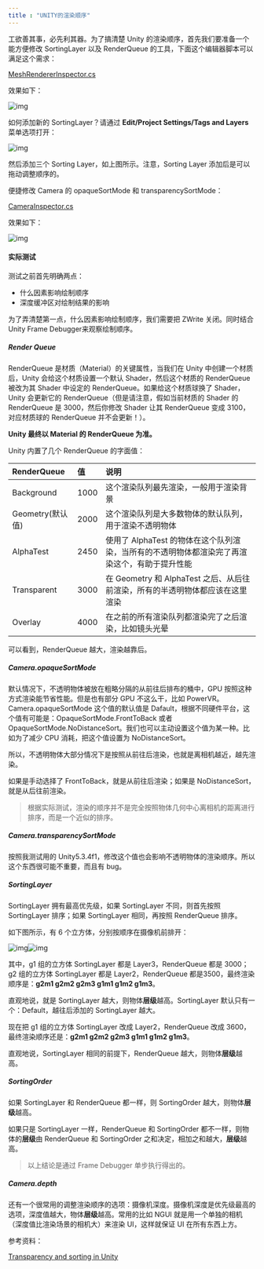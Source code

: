 ```yaml
---
title : "UNITY的渲染顺序"
---
```


工欲善其事，必先利其器。为了搞清楚 Unity 的渲染顺序，首先我们要准备一个能方便修改 SortingLayer 以及 RenderQueue 的工具，下面这个编辑器脚本可以满足这个需求：

[MeshRendererInspector.cs](https://gist.github.com/qxsoftware/499135b6482ca57727c69e11b91a12bf)

效果如下：

![img](../../assets/images/2021-06-14-unity-render-order/mesh-renderer-inspector.jpg)

如何添加新的 SortingLayer？请通过 **Edit/Project Settings/Tags and Layers** 菜单选项打开：

![img](../../assets/images/2021-06-14-unity-render-order/tags-layers.jpg)

然后添加三个 Sorting Layer，如上图所示。注意，Sorting Layer 添加后是可以拖动调整顺序的。

便捷修改 Camera 的 opaqueSortMode 和 transparencySortMode：

[CameraInspector.cs](https://gist.github.com/qxsoftware/1821915377e333e45f7a632ae07e64aa)

效果如下：

![img](../../assets/images/2021-06-14-unity-render-order/sort-mode.jpg)

#### 实际测试

测试之前首先明确两点：

- 什么因素影响绘制顺序
- 深度缓冲区对绘制结果的影响

为了弄清楚第一点，什么因素影响绘制顺序，我们需要把 ZWrite 关闭。同时结合 Unity Frame Debugger来观察绘制顺序。

##### Render Queue

RenderQueue 是材质（Material）的关键属性，当我们在 Unity 中创建一个材质后，Unity 会给这个材质设置一个默认 Shader，然后这个材质的 RenderQueue 被改为其 Shader 中设定的 RenderQueue。如果给这个材质球换了 Shader，Unity 会更新它的 RenderQueue（但是请注意，假如当前材质的 Shader 的 RenderQueue 是 3000，然后你修改 Shader 让其 RenderQueue 变成 3100，对应材质球的 RenderQueue 并不会更新！）。

**Unity 最终以 Material 的 RenderQueue 为准。**

Unity 内置了几个 RenderQueue 的字面值：

| RenderQueue      | 值   | 说明                                                         |
| :--------------- | :--- | :----------------------------------------------------------- |
| Background       | 1000 | 这个渲染队列最先渲染，一般用于渲染背景                       |
| Geometry(默认值) | 2000 | 这个渲染队列是大多数物体的默认队列，用于渲染不透明物体       |
| AlphaTest        | 2450 | 使用了 AlphaTest 的物体在这个队列渲染，当所有的不透明物体都渲染完了再渲染这个，有助于提升性能 |
| Transparent      | 3000 | 在 Geometry 和 AlphaTest 之后、从后往前渲染，所有的半透明物体都应该在这里渲染 |
| Overlay          | 4000 | 在之前的所有渲染队列都渲染完了之后渲染，比如镜头光晕         |

可以看到，RenderQueue 越大，渲染越靠后。

##### Camera.opaqueSortMode

默认情况下，不透明物体被放在粗略分隔的从前往后排布的桶中，GPU 按照这种方式渲染能节省性能。但是也有部分 GPU 不这么干，比如 PowerVR。Camera.opaqueSortMode 这个值的默认值是 Dafault，根据不同硬件平台，这个值有可能是：OpaqueSortMode.FrontToBack 或者 OpaqueSortMode.NoDistanceSort。我们也可以主动设置这个值为某一种。比如为了减少 CPU 消耗，把这个值设置为 NoDistanceSort。

所以，不透明物体大部分情况下是按照从前往后渲染，也就是离相机越近，越先渲染。

如果是手动选择了 FrontToBack，就是从前往后渲染；如果是 NoDistanceSort，就是从后往前渲染。

> 根据实际测试，渲染的顺序并不是完全按照物体几何中心离相机的距离进行排序，而是一个近似的排序。

##### Camera.transparencySortMode

按照我测试用的 Unity5.3.4f1，修改这个值也会影响不透明物体的渲染顺序。所以这个东西很可能不重要，而且有 bug。

##### SortingLayer

SortingLayer 拥有最高优先级，如果 SortingLayer 不同，则首先按照 SortingLayer 排序；如果 SortingLayer 相同，再按照 RenderQueue 排序。

如下图所示，有 6 个立方体，分别按顺序在摄像机前排开：

![img](../../assets/images/2021-06-14-unity-render-order/preview.png)![img](../../assets/images/2021-06-14-unity-render-order/cubes.jpg)

其中，g1 组的立方体 SortingLayer 都是 Layer3，RenderQueue 都是 3000；g2 组的立方体 SortingLayer 都是 Layer2，RenderQueue 都是3500，最终渲染顺序是：**g2m1 g2m2 g2m3 g1m1 g1m2 g1m3**。

直观地说，就是 SortingLayer 越大，则物体**层级**越高。SortingLayer 默认只有一个：Default，越往后添加的 SortingLayer 越大。

现在把 g1 组的立方体 SortingLayer 改成 Layer2，RenderQueue 改成 3600，最终渲染顺序还是：**g2m1 g2m2 g2m3 g1m1 g1m2 g1m3**。

直观地说，SortingLayer 相同的前提下，RenderQueue 越大，则物体**层级**越高。

##### SortingOrder

如果 SortingLayer 和 RenderQueue 都一样，则 SortingOrder 越大，则物体**层级**越高。

如果只是 SortingLayer 一样，RenderQueue 和 SortingOrder 都不一样，则物体的**层级**由 RenderQueue 和 SortingOrder 之和决定，相加之和越大，**层级**越高。

> 以上结论是通过 Frame Debugger 单步执行得出的。

##### Camera.depth

还有一个很常用的调整渲染顺序的选项：摄像机深度。摄像机深度是优先级最高的选项，深度值越大，物体**层级**越高。常用的比如 NGUI 就是用一个单独的相机（深度值比渲染场景的相机大）来渲染 UI，这样就保证 UI 在所有东西上方。

参考资料：

[Transparency and sorting in Unity](https://jakobknudsen.wordpress.com/2013/07/20/transparency-and-sorting/)